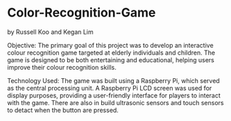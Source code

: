 # Color-Recognition-Game

by Russell Koo and Kegan Lim

Objective: The primary goal of this project was to develop an interactive colour recognition game targeted at elderly individuals and children. The game is designed to be both entertaining and educational, helping users improve their colour recognition skills.

Technology Used: The game was built using a Raspberry Pi, which served as the central processing unit. A Raspberry Pi LCD screen was used for display purposes, providing a user-friendly interface for players to interact with the game. There are also in build ultrasonic sensors and touch sensors to detact when the button are pressed.

